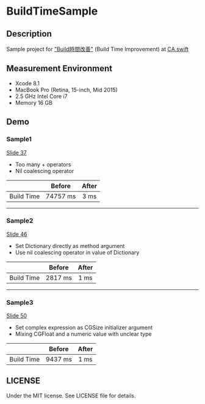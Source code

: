 # BuildTimeSample

## Description
Sample project for ["Build時間改善"](https://speakerdeck.com/naoto0n2/buildshi-jian-gai-shan) (Build Time Improvement) at [CA.swift](https://eventdots.jp/event/606151)

## Measurement Environment
- Xcode 8.1
- MacBook Pro (Retina, 15-inch, Mid 2015)
- 2.5 GHz Intel Core i7
- Memory 16 GB

## Demo
### Sample1
[Slide 37](https://speakerdeck.com/naoto0n2/buildshi-jian-gai-shan?slide=37)
- Too many + operators
- Nil coalescing operator

| | Before | After |
| --- | :---: | :---: |
| Build Time | 74757 ms | 3 ms |

***

### Sample2
[Slide 46](https://speakerdeck.com/naoto0n2/buildshi-jian-gai-shan?slide=46)
- Set Dictionary directly as method argument
- Use nil coalescing operator in value of Dictionary

| | Before | After |
| --- | :---: | :---: |
| Build Time | 2817 ms | 1 ms |

***

### Sample3
[Slide 50](https://speakerdeck.com/naoto0n2/buildshi-jian-gai-shan?slide=50)
- Set complex expression as CGSize initializer argument
- Mixing CGFloat and a numeric value with unclear type

| | Before | After |
| --- | :---: | :---: |
| Build Time | 9437 ms | 1 ms |

## LICENSE
Under the MIT license. See LICENSE file for details.
